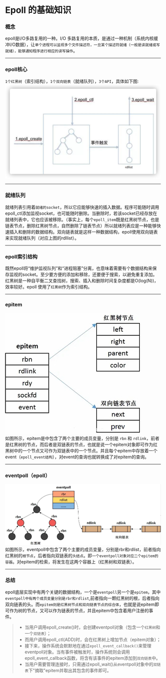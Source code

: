 # Epoll 的基础知识
### 概念
epoll是I/O多路复用的一种。I/O 多路复用的本质，是通过一种机制（系统内核缓冲I/O数据），让`单个进程可以监视多个文件描述符，一旦某个描述符就绪（一般是读就绪或写就绪），能够通知程序进行相应的读写操作`。

------------------------------
### epoll核心
`1个红黑树`（索引结构），`1个双向链表`（就绪队列），`3个API`，具体如下图:\
![epoll核心结构](./img/epoll.png)

------------------------------
### 就绪队列
就绪列表引用着`就绪的socket`，所以它应能够快速的插入数据。程序可能随时调用epoll_ctl添加监视socket，也可能随时删除。当删除时，若该socket已经存放在就绪列表中，它也应该被移除。（事实上，每个`epoll_item`既是红黑树节点，也是链表节点，删除红黑树节点，自然删除了链表节点）所以就绪列表应是一种能够快速插入和删除的数据结构。双向链表就是这样一种数据结构，epoll使用双向链表来实现就绪队列（对应上图的rdllist）。

------------------------------
### epoll索引结构
既然epoll将“维护监视队列”和“进程阻塞”分离，也意味着需要有个数据结构来保存监视的socket。至少要方便的添加和移除，还要便于搜索，以避免重复添加。红黑树是一种自平衡二叉查找树，搜索、插入和删除时间复杂度都是O(log(N))，效率较好。epoll 使用了`红黑树`作为索引结构。

------------------------------
### epitem
![epitem](./img/epitem.png)\
如图所示，epitem是中包含了两个主要的成员变量，分别是 `rbn` 和 `rdlink`，前者是红黑树的节点，而后者是双链表的节点，也就是说一个epitem对象即可作为红黑树中的一个节点又可作为双链表中的一个节点。并且每个epitem中存放着一个event（`epoll_event结构`），对event的查询也就转换成了对epitem的查询。

------------------------------
### eventpoll（epoll）
![epitem](./img/eventpoll.png)\
如图所示，eventpoll中包含了两个主要的成员变量，分别是rbr和rdlist，前者指向红黑树的`根节点`，后者指向双链表的`头结点`。即`一个eventpoll对象对应二个epitem的容器`。对epitem的检索，将发生在这两个容器上（红黑树和双链表）。

------------------------------
### 总结
epoll底层实现中有两个关键的数据结构，一个是`eventpoll`另一个是`epitem`，其中`eventpoll中有两个成员变量分别是rbr和rdlist`,前者指向一颗红黑树的根，后者指向双向链表的头。而`epitem则是红黑树节点和双向链表节点的综合体`，也就是说epitem即可作为树的节点，又可以作为链表的节点，并且epitem中包含着用户注册的事件。

>* 当用户调用epoll_create()时，会创建eventpoll对象（包含一个`红黑树`和一个`双链表`）；
>* 而用户调用epoll_ctl(ADD)时，会在红黑树上增加节点（epitem对象）；
>* 接下来，操作系统会默默地在通过`epoll_event_callback()`来管理eventpoll对象。当有事件被触发时，操作系统则会调用epoll_event_callback函数，将含有该事件的epitem添加到`双向链表`中。
>* 当用户需要管理连接时，只需通过epoll_wait()从eventpoll对象中的`双链表`下"摘取"epitem并取出其包含的事件即可。